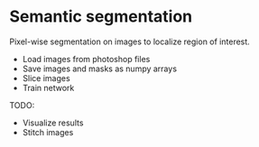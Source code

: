 # Semantic segmentation

Pixel-wise segmentation on images to localize region of interest. 
* Load images from photoshop files 
* Save images and masks as numpy arrays
* Slice images
* Train network

TODO:
* Visualize results
* Stitch images
